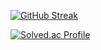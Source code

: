[![GitHub Streak](https://streak-stats.demolab.com?user=gihyun0720&theme=dark&hide_border=true&border_radius=6)](https://git.io/streak-stats)



[![Solved.ac Profile](http://mazassumnida.wtf/api/v2/generate_badge?boj=rlgus0720)](https://solved.ac/rlgus0720/)
